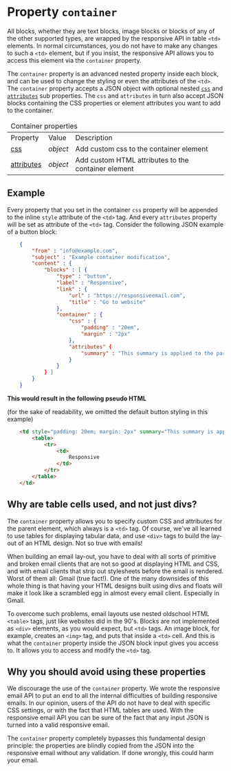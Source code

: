 # Property `container` 

All blocks, whether they are text blocks, image blocks or blocks of any of the other supported types,
are wrapped by the responsive API in table `<td>` elements. In normal circumstances,
you do not have to make any changes to such a `<td>` element, but if you 
insist, the responsive API allows you to access this element via the `container`
property.

The `container` property is an advanced nested property inside each block, and can be
used to change the styling or even the attributes of the `<td>`. The `container` 
property accepts a JSON object with optional nested
[`css`](/support/json/property-css) and [`attributes`](/support/json/property-attributes)
sub properties. The `css` and `attributes` in turn also accept JSON blocks containing the 
CSS properties or element attributes you want to add to the container. 

<table class="info">
    <thead>
        <tr>
            <td colspan="3">Container properties</td>
        </tr>
    </thead>
    <tbody>
        <tr class="thead">
            <td>Property</td>
            <td>Value</td>
            <td>Description</td>
        </tr>
        <tr>
            <td><a href="/support/json/property-css">css</a></td>
            <td><em>object</em></td>
            <td>Add custom css to the container element</td>
        </tr>
        <tr>
            <td><a href="/support/json/property-attributes">attributes</a></td>
            <td><em>object</em></td>
            <td>Add custom HTML attributes to the container element</td>
        </tr>
    </tbody>
</table>

## Example

Every property that you set in the container `css` property will be
appended to the inline `style` attribute of the ```<td>``` tag. And every `attributes`
property will be set as attribute of the ```<td>``` tag. Consider the following JSON 
example of a button block:


````json
    {
        "from" : "info@example.com",
        "subject" : "Example container modification",
        "content" : {
            "blocks" : [ {
                "type" : "button",
                "label" : "Responsive",
                "link" : {
                    "url" : "https://responsiveemail.com",
                    "title" : "Go to website"
                },
                "container" : {
                    "css" : {
                        "padding" : "20em",
                        "margin" : "2px"
                    },
                    "attributes" {
                        "summary" : "This summary is applied to the parent"
                    }
                }
            } ]
        }
    }
````

**This would result in the following pseudo HTML**

(for the sake of readability, we omitted the default button styling in this example)


````html
    <td style="padding: 20em; margin: 2px" summary="This summary is applied to the parent">
        <table>
            <tr>
                <td>
                    Responsive
                </td>
            </tr>
        </table>
    </td>
````


## Why are table cells used, and not just divs?

The `container` property allows you to specify custom CSS and attributes for 
the parent element, which always is a ```<td>``` tag. Of course, we've all learned
to use tables for displaying tabular data, and use ```<div>``` tags to build the lay-out of 
an HTML design. Not so true with emails! 

When building an email lay-out, you have to deal with all sorts of primitive and broken
email clients that are not so good at displaying HTML and CSS,
and with email clients that strip out stylesheets before the email
is rendered. Worst of them all: Gmail (true fact!). One of the many downsides of this 
whole thing is that having your HTML designs built using divs and floats will make it 
look like a scrambled egg in almost every email client. Especially in Gmail. 

To overcome such problems, email layouts use nested oldschool
HTML ```<table>``` tags, just like websites did in the 90's. Blocks are not
implemented as ```<div>``` elements, as you would expect, but
```<td>``` tags. An image block, for example, creates
an ```<img>``` tag, and puts that inside a ```<td>``` cell. And this is what the 
`container` property inside the JSON block input gives you access to. It allows you 
to access and modify the `<td>` tag.

## Why you should avoid using these properties

We discourage the use of the `container` property. We wrote
the responsive email API to put an end to all the internal difficulties of building responsive
emails. In our opinion, users of the API do not have to deal with specific CSS settings,
or with the fact that HTML tables are used. With the responsive email
API you can be sure of the fact that any input JSON is turned into a
valid responsive email.

The `container` property completely bypasses this fundamental design
principle: the properties are blindly copied from the JSON
into the responsive email without any validation. If done wrongly, this
could harm your email.